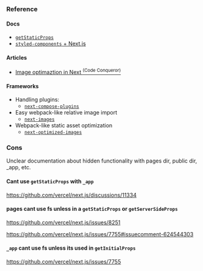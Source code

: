 

### Reference

#### Docs

- [`getStaticProps`][docs_getStaticProps]
- [`styled-components` + Next.js][docs_styled-components]

#### Articles

- [Image optimaztion in Next <sup>(Code Conqueror)</sup>][article_imageOptimization]

#### Frameworks

- Handling plugins:
  - [`next-compose-plugins`][lib_next_compose_plugins]
- Easy webpack-like relative image import
  - [`next-images`][lib_next_images]
- Webpack-like static asset optimization
  - [`next-optimized-images`][lib_next_optimized_images]


### Cons

Unclear documentation about hidden functionality with pages dir, public dir,  _app, etc.

#### Cant use `getStaticProps` with `_app`

https://github.com/vercel/next.js/discussions/11334

#### pages cant use fs unless in a `getStaticProps` or `getServerSideProps`

https://github.com/vercel/next.js/issues/8251

https://github.com/vercel/next.js/issues/7755#issuecomment-624544303

#### `_app` cant use fs unless its used in `getInitialProps`

https://github.com/vercel/next.js/issues/7755


[docs_getStaticProps]: https://nextjs.org/docs/basic-features/data-fetching#getstaticprops-static-generation
[docs_styled-components]: https://styled-components.com/docs/advanced#nextjs
[article_imageOptimization]: https://codeconqueror.com/blog/image-optimization-with-next-js

[lib_next_optimized_images]: https://github.com/cyrilwanner/next-optimized-images
[lib_next_images]: https://github.com/twopluszero/next-images
[lib_next_compose_plugins]: https://github.com/cyrilwanner/next-compose-plugins
